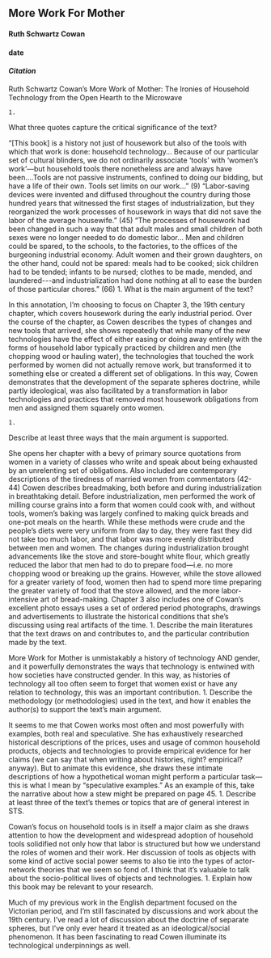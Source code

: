 ## More Work For Mother

#### Ruth Schwartz Cowan
#### date

#### *Citation*


Ruth Schwartz Cowan’s More Work of Mother: The Ironies of Household Technology from the Open Hearth to the Microwave

	1. 
What three quotes capture the critical significance of the text?


“[This book] is a history not just of housework but also of the tools with which that work is done: household technology… Because of our particular set of cultural blinders, we do not ordinarily associate ‘tools’ with ‘women’s work’—but household tools there nonetheless are and always have been….Tools are not passive instruments, confined to doing our bidding, but have a life of their own. Tools set limits on our work…” (9)
“Labor-saving devices were invented and diffused throughout the country during those hundred years that witnessed the first stages of industrialization, but they reorganized the work processes of housework in ways that did not save the labor of the average housewife.” (45)
“The processes of housework had been changed in such a way that that adult males and small children of both sexes were no longer needed to do domestic labor… Men and children could be spared, to the schools, to the factories, to the offices of the burgeoning industrial economy. Adult women and their grown daughters, on the other hand, could not be spared: meals had to be cooked; sick children had to be tended; infants to be nursed; clothes to be made, mended, and laundered---and industrialization had done nothing at all to ease the burden of those particular chores.” (66)
	1. 
What is the main argument of the text?


In this annotation, I’m choosing to focus on Chapter 3, the 19th century chapter, which covers housework during the early industrial period. Over the course of the chapter, as Cowen describes the types of changes and new tools that arrived, she shows repeatedly that while many of the new technologies have the effect of either easing or doing away entirely with the forms of household labor typically practiced by children and men (the chopping wood or hauling water), the technologies that touched the work performed by women did not actually remove work, but transformed it to something else or created a different set of obligations. In this way, Cowen demonstrates that the development of the separate spheres doctrine, while partly ideological, was also facilitated by a transformation in labor technologies and practices that removed most housework obligations from men and assigned them squarely onto women.

	1. 
Describe at least three ways that the main argument is supported.


She opens her chapter with a bevy of primary source quotations from women in a variety of classes who write and speak about being exhausted by an unrelenting set of obligations. Also included are contemporary descriptions of the tiredness of married women from commentators (42-44)
Cowen describes breadmaking, both before and during industrialization in breathtaking detail. Before industrialization, men performed the work of milling course grains into a form that women could cook with, and without tools, women’s baking was largely confined to making quick breads and one-pot meals on the hearth. While these methods were crude and the people’s diets were very uniform from day to day, they were fast they did not take too much labor, and that labor was more evenly distributed between men and women. The changes during industrialization brought advancements like the stove and store-bought white flour, which greatly reduced the labor that men had to do to prepare food—i.e. no more chopping wood or breaking up the grains. However, while the stove allowed for a greater variety of food, women then had to spend more time preparing the greater variety of food that the stove allowed, and the more labor-intensive art of bread-making.
Chapter 3 also includes one of Cowan’s excellent photo essays uses a set of ordered period photographs, drawings and advertisements to illustrate the historical conditions that she’s discussing using real artifacts of the time.
	1. 
Describe the main literatures that the text draws on and contributes to, and the particular contribution made by the text.


More Work for Mother is unmistakably a history of technology AND gender, and it powerfully demonstrates the ways that technology is entwined with how societies have constructed gender. In this way, as histories of technology all too often seem to forget that women exist or have any relation to technology, this was an important contribution.
	1. 
Describe the methodology (or methodologies) used in the text, and how it enables the author(s) to support the text’s main argument.


It seems to me that Cowen works most often and most powerfully with examples, both real and speculative. She has exhaustively researched historical descriptions of the prices, uses and usage of common household products, objects and technologies to provide empirical evidence for her claims (we can say that when writing about histories, right? empirical? anyway). But to animate this evidence, she draws these intimate descriptions of how a hypothetical woman might perform a particular task—this is what I mean by “speculative examples.” As an example of this, take the narrative about how a stew might be prepared on page 45.
	1. 
Describe at least three of the text’s themes or topics that are of general interest in STS.


Cowan’s focus on household tools is in itself a major claim as she draws attention to how the development and widespread adoption of household tools solidified not only how that labor is structured but how we understand the roles of women and their work. Her discussion of tools as objects with some kind of active social power seems to also tie into the types of actor-network theories that we seem so fond of. I think that it’s valuable to talk about the socio-political lives of objects and technologies.
	1. 
Explain how this book may be relevant to your research.


Much of my previous work in the English department focused on the Victorian period, and I’m still fascinated by discussions and work about the 19th century. I’ve read a lot of discussion about the doctrine of separate spheres, but I’ve only ever heard it treated as an ideological/social phenomenon. It has been fascinating to read Cowen illuminate its technological underpinnings as well.
